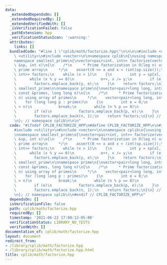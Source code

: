 ```yaml
---
data:
  _extendedDependsOn: []
  _extendedRequiredBy: []
  _extendedVerifiedWith: []
  _isVerificationFailed: false
  _pathExtension: hpp
  _verificationStatusIcon: ':warning:'
  attributes:
    links: []
  bundledCode: "#line 1 \"cplib/math/factorize.hpp\"\n\n\n\n#include <cassert>\n#include\
    \ <utility>\n#include <vector>\n\nnamespace cplib\n{\nusing namespace std;\n\n\
    namespace smallest_prime\n{\nvector<pair<int, int>> factorize(vector<int> const\
    \ &sp, int x)\n{\n    /*\n     * Prime factorization in O(log n) using smallest\
    \ prime array\n     */\n    assert(0 <= x and x < (int)sp.size());\n    vector<pair<int,\
    \ int>> factors;\n    while (x > 1)\n    {\n        int y = sp[x], e = 0;\n  \
    \      while (x % y == 0)\n            e++, x /= y;\n        if (e > 0)\n    \
    \        factors.emplace_back(y, e);\n    }\n    return factors;\n}\n} // namespace\
    \ smallest_prime\n\nnamespace prime\n{\nvector<pair<long long, int>> factorize(vector<int>\
    \ const &primes, long long n)\n{\n    /*\n     * Prime factorization in O(sqrt\
    \ n) using array of primes\n     */\n    vector<pair<long long, int>> factors;\n\
    \    for (long long p : primes)\n    {\n        int e = 0;\n        if (p * p\
    \ > n)\n            break;\n        while (n % p == 0)\n            n /= p, ++e;\n\
    \        if (e)\n            factors.emplace_back(p, e);\n    }\n    if (n > 1)\n\
    \        factors.emplace_back(n, 1);\n    return factors;\n}\n} // namespace prime\n\
    \n}; // namespace cplib\n\n\n"
  code: "#ifndef CPLIB_FACTORIZE_HPP\n#define CPLIB_FACTORIZE_HPP\n\n#include <cassert>\n\
    #include <utility>\n#include <vector>\n\nnamespace cplib\n{\nusing namespace std;\n\
    \nnamespace smallest_prime\n{\nvector<pair<int, int>> factorize(vector<int> const\
    \ &sp, int x)\n{\n    /*\n     * Prime factorization in O(log n) using smallest\
    \ prime array\n     */\n    assert(0 <= x and x < (int)sp.size());\n    vector<pair<int,\
    \ int>> factors;\n    while (x > 1)\n    {\n        int y = sp[x], e = 0;\n  \
    \      while (x % y == 0)\n            e++, x /= y;\n        if (e > 0)\n    \
    \        factors.emplace_back(y, e);\n    }\n    return factors;\n}\n} // namespace\
    \ smallest_prime\n\nnamespace prime\n{\nvector<pair<long long, int>> factorize(vector<int>\
    \ const &primes, long long n)\n{\n    /*\n     * Prime factorization in O(sqrt\
    \ n) using array of primes\n     */\n    vector<pair<long long, int>> factors;\n\
    \    for (long long p : primes)\n    {\n        int e = 0;\n        if (p * p\
    \ > n)\n            break;\n        while (n % p == 0)\n            n /= p, ++e;\n\
    \        if (e)\n            factors.emplace_back(p, e);\n    }\n    if (n > 1)\n\
    \        factors.emplace_back(n, 1);\n    return factors;\n}\n} // namespace prime\n\
    \n}; // namespace cplib\n\n#endif // CPLIB_FACTORIZE_HPP\n"
  dependsOn: []
  isVerificationFile: false
  path: cplib/math/factorize.hpp
  requiredBy: []
  timestamp: '2021-06-22 17:00:12-05:00'
  verificationStatus: LIBRARY_NO_TESTS
  verifiedWith: []
documentation_of: cplib/math/factorize.hpp
layout: document
redirect_from:
- /library/cplib/math/factorize.hpp
- /library/cplib/math/factorize.hpp.html
title: cplib/math/factorize.hpp
---
```

